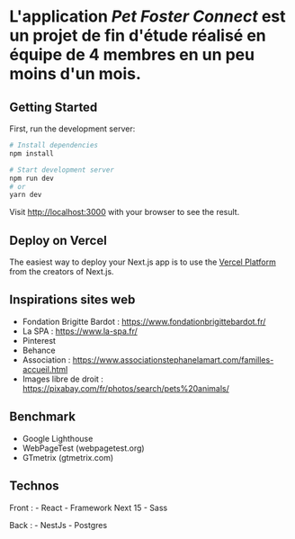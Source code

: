 # L'application ***Pet Foster Connect*** est un projet de fin d'étude réalisé en équipe de 4 membres en un peu moins d'un mois.

## Getting Started

First, run the development server:

```bash
# Install dependencies
npm install

# Start development server
npm run dev
# or
yarn dev

```

Visit [http://localhost:3000](http://localhost:3000) with your browser to see the result.


## Deploy on Vercel

The easiest way to deploy your Next.js app is to use the [Vercel Platform](https://vercel.com/new?utm_medium=default-template&filter=next.js&utm_source=create-next-app&utm_campaign=create-next-app-readme) from the creators of Next.js.


## Inspirations sites web

- Fondation Brigitte Bardot : https://www.fondationbrigittebardot.fr/
- La SPA : https://www.la-spa.fr/
- Pinterest
- Behance
- Association : https://www.associationstephanelamart.com/familles-accueil.html
- Images libre de droit : https://pixabay.com/fr/photos/search/pets%20animals/ 


## Benchmark

- Google Lighthouse
- WebPageTest  (webpagetest.org)
- GTmetrix (gtmetrix.com)


## Technos

Front :
    - React
    - Framework Next 15
    - Sass

Back :
    - NestJs
    - Postgres
